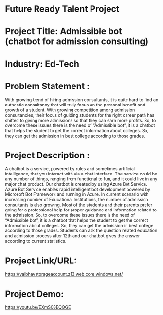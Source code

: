 # Future Ready Talent Project
# Project Title: Admissible bot (chatbot for admission consulting)
# Industry: Ed-Tech
# Problem Statement : 
With growing trend of hiring admission consultants, it is quite hard to find an authentic consultancy that will truly focus on the personal benefit and growth of a student. With growing competition among admission consultancies, their focus of guiding students for the right career path has shifted to giving more admissions so that they can earn more profits. So, to overcome these issues there is the need of “Admissible bot”, it is a chatbot that helps the student to get the correct information about colleges. So, they can get the admission in best college according to those grades.

# Project Description : 
A chatbot is a service, powered by rules and sometimes artificial intelligence, that you interact with via a chat interface. The service could be any number of things, ranging from functional to fun, and it could live in any major chat product. Our chatbot is created by using Azure Bot Service. Azure Bot Service enables rapid intelligent bot development powered by Microsoft Bot Framework and running in Azure. In current scenario with increasing number of Educational Institutions, the number of admission consultants is also growing. Most of the students and their parents prefer going for a professional help for proper guidance and information related to the admission. So, to overcome these issues there is the need of “Admissible bot”, it is a chatbot that helps the student to get the correct information about colleges. So, they can get the admission in best college according to those grades. Students can ask the question related education and admission process after 12th and our chatbot gives the answer according to current statistics.

# Project Link/URL:
https://vaibhavstorageaccount.z13.web.core.windows.net/

# Project Demo:
https://youtu.be/EXmS03EQQGE
